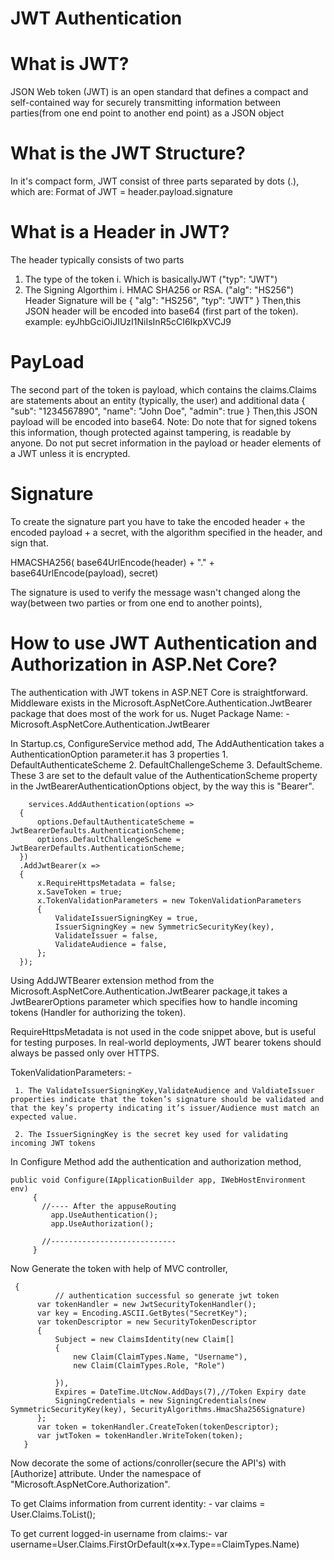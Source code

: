 # JWT Authentication

# What is JWT?
JSON Web token (JWT) is an open standard that defines a compact and self-contained way for securely transmitting information between parties(from one end point to another end point) as a JSON object

# What is the JWT Structure?
In it's compact form, JWT consist of three parts separated by dots (.), which are:
 Format of JWT = header.payload.signature

# What is a Header in JWT?
The header typically consists of two parts
 1. The type of the token
    i. Which is basicallyJWT ("typ": "JWT")
 2. The Signing Algorthim
    i. HMAC SHA256 or RSA. ("alg": "HS256")
Header Signature will be
{
  "alg": "HS256",
  "typ": "JWT"
}
Then,this JSON header will be encoded into base64 (first part of the token).
example:
  eyJhbGciOiJIUzI1NiIsInR5cCI6IkpXVCJ9

# PayLoad
The second part of the token is payload, which contains the claims.Claims are statements about an entity (typically, the user) and additional data
{
  "sub": "1234567890",
  "name": "John Doe",
  "admin": true
}
Then,this JSON payload will be encoded into base64.
Note: Do note that for signed tokens this information, though protected against tampering, is readable by anyone. Do not put secret information in the payload or header elements of a JWT unless it is encrypted.

# Signature
To create the signature part you have to take the encoded header + the encoded payload + a secret, with the algorithm specified in the header, and sign that.

HMACSHA256(
  base64UrlEncode(header) + "." +
  base64UrlEncode(payload),
  secret)
  
  The signature is used to verify the message wasn't changed along the way(between two parties or from one end to another points),
 
 # How to use JWT Authentication and Authorization in ASP.Net Core?
  The authentication with JWT tokens in ASP.NET Core is straightforward. Middleware exists in the Microsoft.AspNetCore.Authentication.JwtBearer package that does most of the work for us.
  Nuget Package Name: -
       Microsoft.AspNetCore.Authentication.JwtBearer
       
  In Startup.cs, ConfigureService method add,
  The AddAuthentication takes a AuthenticationOption parameter.it has 3 properties 
    1. DefaultAuthenticateScheme 
    2. DefaultChallengeScheme
    3. DefaultScheme. 
  These 3 are set to the default value of the AuthenticationScheme property in the JwtBearerAuthenticationOptions object, by the way this is "Bearer".
  
 
        services.AddAuthentication(options =>
      {
          options.DefaultAuthenticateScheme = JwtBearerDefaults.AuthenticationScheme;
          options.DefaultChallengeScheme = JwtBearerDefaults.AuthenticationScheme;
      })
      .AddJwtBearer(x =>
      {
          x.RequireHttpsMetadata = false;
          x.SaveToken = true;
          x.TokenValidationParameters = new TokenValidationParameters
          {
              ValidateIssuerSigningKey = true,
              IssuerSigningKey = new SymmetricSecurityKey(key),
              ValidateIssuer = false,
              ValidateAudience = false,
          };
      });
      
   Using AddJWTBearer extension method from the Microsoft.AspNetCore.Authentication.JwtBearer package,it takes a JwtBearerOptions parameter which specifies how to handle incoming tokens (Handler for authorizing the token).
   
  RequireHttpsMetadata is not used in the code snippet above, but is useful for testing purposes. In real-world deployments, JWT bearer tokens should always be passed only over HTTPS.
  
  TokenValidationParameters: -
  
     1. The ValidateIssuerSigningKey,ValidateAudience and ValdiateIssuer properties indicate that the token’s signature should be validated and that the key’s property indicating it’s issuer/Audience must match an expected value.
     
     2. The IssuerSigningKey is the secret key used for validating incoming JWT tokens
     
  
 In Configure Method add the authentication and authorization method,
  
    public void Configure(IApplicationBuilder app, IWebHostEnvironment env)
         {
           //---- After the appuseRouting
             app.UseAuthentication();
             app.UseAuthorization();

           //----------------------------
         }
         
   Now Generate the token with help of MVC controller,
   
     {
              // authentication successful so generate jwt token
          var tokenHandler = new JwtSecurityTokenHandler();
          var key = Encoding.ASCII.GetBytes("SecretKey");
          var tokenDescriptor = new SecurityTokenDescriptor
          {
              Subject = new ClaimsIdentity(new Claim[]
              {
                  new Claim(ClaimTypes.Name, "Username"),
                  new Claim(ClaimTypes.Role, "Role")
              
              }),
              Expires = DateTime.UtcNow.AddDays(7),//Token Expiry date
              SigningCredentials = new SigningCredentials(new SymmetricSecurityKey(key), SecurityAlgorithms.HmacSha256Signature)
          };
          var token = tokenHandler.CreateToken(tokenDescriptor);
          var jwtToken = tokenHandler.WriteToken(token);
       }
  
 
 Now decorate the some of actions/conroller(secure the API's) with [Authorize] attribute. Under the namespace of "Microsoft.AspNetCore.Authorization".
 
 To get Claims information from current identity: -
 var claims = User.Claims.ToList();
 
 To get current logged-in username from claims:-
 var username=User.Claims.FirstOrDefault(x=>x.Type==ClaimTypes.Name)
 
 
 
    
    
    
